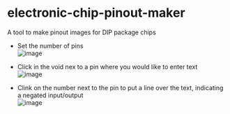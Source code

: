 # electronic-chip-pinout-maker
A tool to make pinout images for DIP package chips

- Set the number of pins<br/>
![image](https://github.com/mauminimus/electronic-chip-pinout-maker/assets/119792826/8ef536fe-d59a-48ba-91da-34d8309e234d)


- Click in the void nex to a pin where you would like to enter text <br/>
![image](https://user-images.githubusercontent.com/119792826/205494394-238a2d41-266f-4809-aaae-1b3cda811428.png)


- Clink on the number next to the pin to put a line over the text, indicating a negated input/output <br/>
![image](https://user-images.githubusercontent.com/119792826/205494470-44f800c6-661c-4a71-bf52-ebaab51228cc.png)

